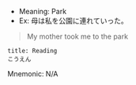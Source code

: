 
- Meaning: Park
- Ex: 母は私を公園に連れていった。
>My mother took me to the park

```ad-note 
title: Reading
こうえん
```

Mnemonic: N/A